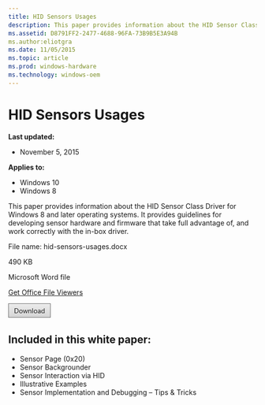 ```yaml
---
title: HID Sensors Usages
description: This paper provides information about the HID Sensor Class Driver for Windows 8 and later operating systems. It provides guidelines for developing sensor hardware and firmware that take full advantage of, and work correctly with the in-box driver.
ms.assetid: D8791FF2-2477-4688-96FA-73B9B5E3A94B
ms.author:eliotgra
ms.date: 11/05/2015
ms.topic: article
ms.prod: windows-hardware
ms.technology: windows-oem
---
```



# HID Sensors Usages


**Last updated:**

-   November 5, 2015

**Applies to:**

-   Windows 10
-   Windows 8

This paper provides information about the HID Sensor Class Driver for Windows 8 and later operating systems. It provides guidelines for developing sensor hardware and firmware that take full advantage of, and work correctly with the in-box driver.

File name: hid-sensors-usages.docx

490 KB

Microsoft Word file

[Get Office File Viewers](http://office.microsoft.com/assistance/9798/viewerscvt.aspx)

[![click here to download](images/download.png)](http://download.microsoft.com/download/0/9/E/09E57656-4368-4C44-8F18-0B6B285EC10A/hid-sensors-usages.docx)

## <span id="Included_in_this_white_paper__"></span><span id="included_in_this_white_paper__"></span><span id="INCLUDED_IN_THIS_WHITE_PAPER__"></span>Included in this white paper:


-   Sensor Page (0x20)
-   Sensor Backgrounder
-   Sensor Interaction via HID
-   Illustrative Examples
-   Sensor Implementation and Debugging – Tips & Tricks





